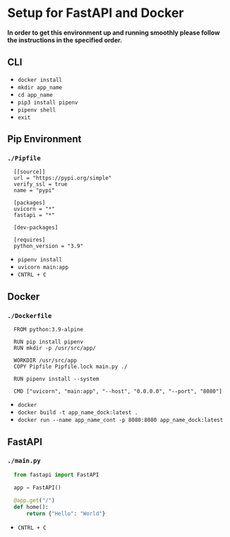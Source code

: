 # Setup for FastAPI and Docker

**In order to get this environment up and running smoothly please follow the instructions in the specified order.**


## CLI
  - `docker install`
  - `mkdir app_name`
  - `cd app_name`
  - `pip3 install pipenv`
  - `pipenv shell`
  - `exit`


## Pip Environment
### `./Pipfile`
  ```pip
    [[source]]
    url = "https://pypi.org/simple"
    verify_ssl = true
    name = "pypi"

    [packages]
    uvicorn = "*"
    fastapi = "*"

    [dev-packages]

    [requires]
    python_version = "3.9"
  ```
  - `pipenv install`
  - `uvicorn main:app`
  - `CNTRL + C`


## Docker
### `./Dockerfile`
  ```docker
    FROM python:3.9-alpine

    RUN pip install pipenv
    RUN mkdir -p /usr/src/app/

    WORKDIR /usr/src/app
    COPY Pipfile Pipfile.lock main.py ./

    RUN pipenv install --system

    CMD ["uvicorn", "main:app", "--host", "0.0.0.0", "--port", "8080"]
  ```
  - `docker`
  - `docker build -t app_name_dock:latest .`
  - `docker run --name app_name_cont -p 8080:8080 app_name_dock:latest`


## FastAPI
### `./main.py`
  ```python
    from fastapi import FastAPI

    app = FastAPI()
        
    @app.get("/")
    def home():
        return {"Hello": "World"}
  ```
  - `CNTRL + C`


